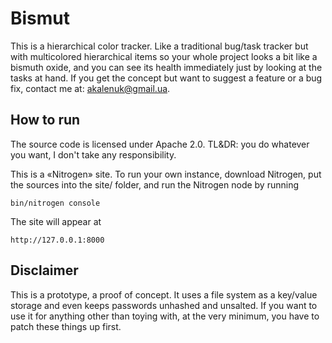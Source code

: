 Bismut
======
This is a hierarchical color tracker. Like a traditional bug/task tracker but with multicolored hierarchical items so your whole project looks a bit like a bismuth oxide, and you can see its health immediately just by looking at the tasks at hand. If you get the concept but want to suggest a feature or a bug fix, contact me at: akalenuk@gmail.ua.

How to run
----------
The source code is licensed under Apache 2.0. TL&DR: you do whatever you want, I don't take any responsibility.

This is a «Nitrogen» site. To run your own instance, download Nitrogen, put the sources into the site/ folder, and run the Nitrogen node by running

    bin/nitrogen console

The site will appear at

    http://127.0.0.1:8000

Disclaimer
----------
This is a prototype, a proof of concept. It uses a file system as a key/value storage and even keeps passwords unhashed and unsalted. If you want to use it for anything other than toying with, at the very minimum, you have to patch these things up first.
